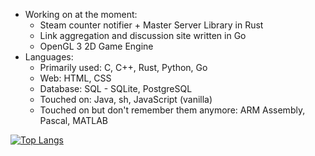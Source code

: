 * Working on at the moment:
  * Steam counter notifier + Master Server Library in Rust
  * Link aggregation and discussion site written in Go
  * OpenGL 3 2D Game Engine
* Languages:
  * Primarily used: C, C++, Rust, Python, Go
  * Web: HTML, CSS
  * Database: SQL - SQLite, PostgreSQL
  * Touched on: Java, sh, JavaScript (vanilla)
  * Touched on but don't remember them anymore: ARM Assembly, Pascal, MATLAB
  
[![Top Langs](https://github-readme-stats-mtcw99.vercel.app/api/top-langs/?username=mtcw99&hide=html&layout=compact&theme=dark&langs_count=7)](https://github.com/anuraghazra/github-readme-stats)
